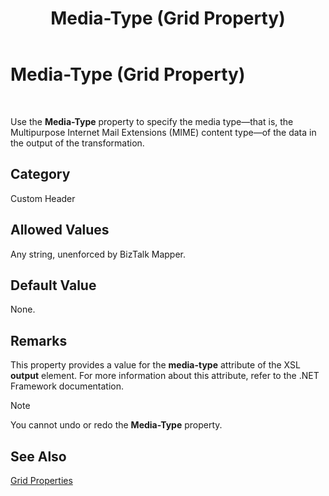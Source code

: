 ﻿---
title: Media-Type (Grid Property)
description: Describes how to use the media-type property to specify the MIME content type that is associated with the transformed output data.
TOCTitle: Media-Type (Grid Property)
ms:assetid: 7dcd3cd6-779d-45e4-bfc2-88d8ece64633
ms:mtpsurl: https://msdn.microsoft.com/library/Aa561015(v=BTS.80)
ms:contentKeyID: 51529198
ms.date: 08/30/2017
mtps_version: v=BTS.80
---

# Media-Type (Grid Property)

 

Use the **Media-Type** property to specify the media type—that is, the Multipurpose Internet Mail Extensions (MIME) content type—of the data in the output of the transformation.

## Category

Custom Header

## Allowed Values

Any string, unenforced by BizTalk Mapper.

## Default Value

None.

## Remarks

This property provides a value for the **media-type** attribute of the XSL **output** element. For more information about this attribute, refer to the .NET Framework documentation.


> [!NOTE]
> <P>You cannot undo or redo the <STRONG>Media-Type</STRONG> property.</P>



## See Also

[Grid Properties](grid-properties.md)

